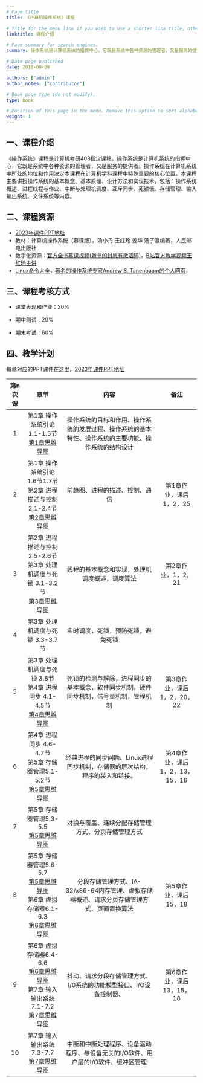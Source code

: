 ```yaml
---
# Page title
title: 《计算机操作系统》课程

# Title for the menu link if you wish to use a shorter link title, otherwise remove this option.
linktitle: 课程介绍

# Page summary for search engines.
summary: 操作系统是计算机系统的指挥中心，它既是系统中各种资源的管理者，又是服务的提供者。操作系统在计算机系统中所处的地位和作用决定本课程在计算机学科课程中特殊重要的核心位置。

# Date page published
date: 2018-09-09

authors: ["admin"]
author_notes: ["contributor"]

# Book page type (do not modify).
type: book

# Position of this page in the menu. Remove this option to sort alphabetically.
weight: 1
---
```


## 一、课程介绍 

《操作系统》课程是计算机考研408指定课程。操作系统是计算机系统的指挥中心，它既是系统中各种资源的管理者，又是服务的提供者。操作系统在计算机系统中所处的地位和作用决定本课程在计算机学科课程中特殊重要的核心位置。本课程主要讲授操作系统的基本概念、基本原理、设计方法和实现技术，包括：操作系统概述、进程线程与作业、中断与处理机调度、互斥同步、死锁饿、存储管理、输入输出系统、文件系统等内容。

## 二、课程资源

- [2023年课件PPT地址](https://pan.baidu.com/s/1qzxmW44K8OcAsm8T1Fjbrg?pwd=cvix)
- 教材：计算机操作系统（慕课版），汤小丹 王红玲 姜华 汤子瀛编著，人民邮电出版社
- 数字化资源：[官方全书慕课视频(新书的封底有激活码)](https://www.rymooc.com/Course/show/714)，[B站官方教学视频王红玲主讲](https://www.bilibili.com/video/BV17h411B7yW/)
- [Linux命令大全](http://www.runoob.com/linux/linux-command-manual.html)，[著名的操作系统专家Andrew S. Tanenbaum的个人网页](http://www.cs.vu.nl/~ast/)，

## 三、课程考核方式

- 课堂表现和作业：20%

- 期中测试：20%

- 期末考试：60%

## 四、教学计划

每章对应的PPT课件在这里，[2023年课件PPT地址](https://pan.baidu.com/s/1qzxmW44K8OcAsm8T1Fjbrg?pwd=cvix)

| 第n次课 |                             章节                             |                             内容                             |            备注             |
| :-----: | :----------------------------------------------------------: | :----------------------------------------------------------: | :-------------------------: |
|    1    | 第1章 操作系统引论1.1-1.5节 <br />[第1章思维导图](/courses/OperatingSystem/mindmap/chapter1.png) | 操作系统的目标和作用、操作系统的发展过程、操作系统的基本特性、操作系统的主要功能、操作系统的结构设计 |                             |
|    2    | 第1章 操作系统引论1.6节1.7节<br />第2章 进程描述与控制 2.1-2.4节<br />[第2章思维导图](/courses/OperatingSystem/mindmap/chapter2.png) |                前趋图、进程的描述、控制、通信                |   第1章作业，课后1，2，25   |
|    3    | 第2章 进程描述与控制 2.5-2.6节<br />第3章 处理机调度与死锁 3.1-3.2节<br />[第3章思维导图](/courses/OperatingSystem/mindmap/chapter3.png) |        线程的基本概念和实现，处理机调度概述，调度算法        |     第2章作业，1，2，21     |
|    4    |               第3章 处理机调度与死锁 3.3-3.7节               |              实时调度，死锁，预防死锁，避免死锁              |                             |
|    5    | 第3章 处理机调度与死锁 3.8节<br />第4章 进程同步 4.1-4.5节<br />[第4章思维导图](/courses/OperatingSystem/mindmap/chapter4.png) | 死锁的检测与解除，进程同步的基本概念，软件同步机制，硬件同步机制，信号量机制，管程机制 | 第3章作业，课后1，2，20，22 |
|    6    | 第4章 进程同步 4.6-4.7节<br />第5章 存储器管理5.1-5.2节<br />[第5章思维导图](/courses/OperatingSystem/mindmap/chapter5.png) | 经典进程的同步问题、Linux进程同步机制，存储器的层次结构，程序的装入和链接。 | 第4章作业，课后1，2，13，15，16 |
|    7    | 第5章 存储器管理5.3-5.5<br />[第5章思维导图](/courses/OperatingSystem/mindmap/chapter5.png) | 对换与覆盖、连续分配存储管理方式、分页存储管理方式 |  |
|    8    | 第5章 存储器管理5.6-5.7<br />[第5章思维导图](/courses/OperatingSystem/mindmap/chapter5.png)<br />第6章  虚拟存储器6.1-6.3 <br /> [第6章思维导图](/courses/OperatingSystem/mindmap/chapter6.png) | 分段存储管理方式、IA-32/x86-64内存管理、虚拟存储器概述、请求分页存储管理方式、页面置换算法  | 第5章作业，课后15，18 |
|    9    | 第6章 虚拟存储器6.4-6.6 <br /> [第6章思维导图](/courses/OperatingSystem/mindmap/chapter6.png) <br /> 第7章 输入输出系统7.1-7.2 <br /> [第7章思维导图](/courses/OperatingSystem/mindmap/chapter7.png)| 抖动、请求分段存储管理方式、I/0系统的功能模型接口、I/O设备控制器、 | 第6章作业，课后13，15，18 |
|    10    | 第7章 输入输出系统7.3-7.7 <br /> [第7章思维导图](/courses/OperatingSystem/mindmap/chapter7.png)| 中断和中断处理程序、设备驱动程序、与设备无关的I/O软件、用户层的I/O软件、缓冲区管理 |   |

